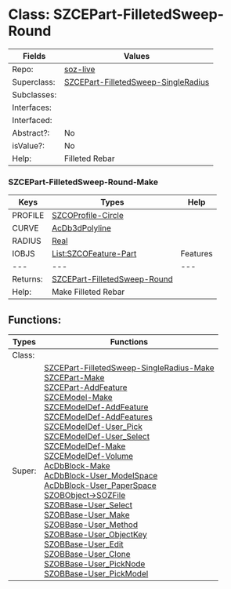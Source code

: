 
# Class:	SZCEPart-FilletedSweep-Round

| Fields | Values |
| --------- | --------- |
| Repo: | [soz-live](/repos/soz-live.html) |
| Superclass: | [SZCEPart-FilletedSweep-SingleRadius](SZCEPart-FilletedSweep-SingleRadius.html) |
| Subclasses: |  |
| Interfaces: |  |
| Interfaced: |  |
| Abstract?: | No |
| isValue?: | No |
| Help: | Filleted Rebar |

### SZCEPart-FilletedSweep-Round-Make

| Keys | Types | Help |
| --------- | --------- | --------- |
| PROFILE | [SZCOProfile-Circle](SZCOProfile-Circle.html) |  |
| CURVE | [AcDb3dPolyline](AcDb3dPolyline.html) |  |
| RADIUS | [Real](Real.html) |  |
| IOBJS | [List:SZCOFeature-Part](SZCOFeature-Part.html) | Features |
| --- | --- | --- |
| Returns: | [SZCEPart-FilletedSweep-Round](SZCEPart-FilletedSweep-Round.html) |
| Help: | Make Filleted Rebar |


## Functions:

| Types | Functions |
| --------- | --------- |
| Class: |  |
| Super: | [SZCEPart-FilletedSweep-SingleRadius-Make](SZCEPart-FilletedSweep-SingleRadius.html) <br> [SZCEPart-Make](SZCEPart.html) <br> [SZCEPart-AddFeature](SZCEPart.html) <br> [SZCEModel-Make](SZCEModel.html) <br> [SZCEModelDef-AddFeature](SZCEModelDef.html) <br> [SZCEModelDef-AddFeatures](SZCEModelDef.html) <br> [SZCEModelDef-User_Pick](SZCEModelDef.html) <br> [SZCEModelDef-User_Select](SZCEModelDef.html) <br> [SZCEModelDef-Make](SZCEModelDef.html) <br> [SZCEModelDef-Volume](SZCEModelDef.html) <br> [AcDbBlock-Make](AcDbBlock.html) <br> [AcDbBlock-User_ModelSpace](AcDbBlock.html) <br> [AcDbBlock-User_PaperSpace](AcDbBlock.html) <br> [SZOBObject->SOZFile](SZOBObject.html) <br> [SZOBBase-User_Select](SZOBBase.html) <br> [SZOBBase-User_Make](SZOBBase.html) <br> [SZOBBase-User_Method](SZOBBase.html) <br> [SZOBBase-User_ObjectKey](SZOBBase.html) <br> [SZOBBase-User_Edit](SZOBBase.html) <br> [SZOBBase-User_Clone](SZOBBase.html) <br> [SZOBBase-User_PickNode](SZOBBase.html) <br> [SZOBBase-User_PickModel](SZOBBase.html) |


